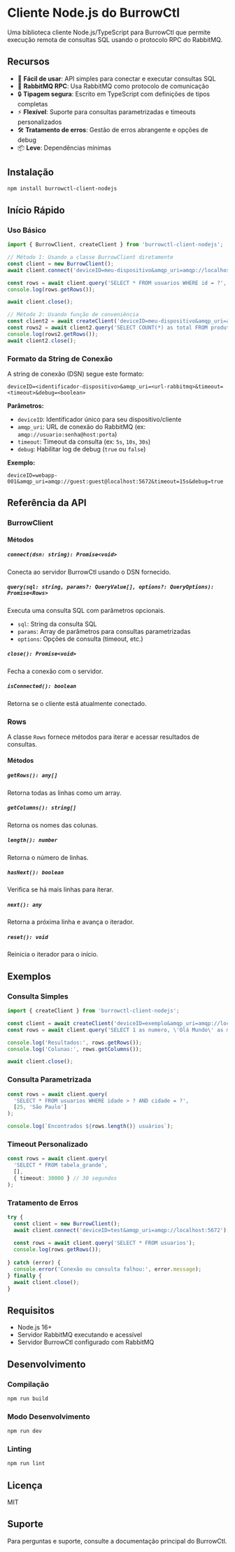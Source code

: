 # Cliente Node.js do BurrowCtl

Uma biblioteca cliente Node.js/TypeScript para BurrowCtl que permite execução remota de consultas SQL usando o protocolo RPC do RabbitMQ.

## Recursos

- 🚀 **Fácil de usar**: API simples para conectar e executar consultas SQL
- 📡 **RabbitMQ RPC**: Usa RabbitMQ como protocolo de comunicação
- 🔒 **Tipagem segura**: Escrito em TypeScript com definições de tipos completas
- ⚡ **Flexível**: Suporte para consultas parametrizadas e timeouts personalizados
- 🛠️ **Tratamento de erros**: Gestão de erros abrangente e opções de debug
- 📦 **Leve**: Dependências mínimas

## Instalação

```bash
npm install burrowctl-client-nodejs
```

## Início Rápido

### Uso Básico

```typescript
import { BurrowClient, createClient } from 'burrowctl-client-nodejs';

// Método 1: Usando a classe BurrowClient diretamente
const client = new BurrowClient();
await client.connect('deviceID=meu-dispositivo&amqp_uri=amqp://localhost&timeout=10s&debug=true');

const rows = await client.query('SELECT * FROM usuarios WHERE id = ?', [123]);
console.log(rows.getRows());

await client.close();

// Método 2: Usando função de conveniência
const client2 = await createClient('deviceID=meu-dispositivo&amqp_uri=amqp://localhost');
const rows2 = await client2.query('SELECT COUNT(*) as total FROM produtos');
console.log(rows2.getRows());
await client2.close();
```

### Formato da String de Conexão

A string de conexão (DSN) segue este formato:
```
deviceID=<identificador-dispositivo>&amqp_uri=<url-rabbitmq>&timeout=<timeout>&debug=<boolean>
```

**Parâmetros:**
- `deviceID`: Identificador único para seu dispositivo/cliente
- `amqp_uri`: URL de conexão do RabbitMQ (ex: `amqp://usuario:senha@host:porta`)
- `timeout`: Timeout da consulta (ex: `5s`, `10s`, `30s`)
- `debug`: Habilitar log de debug (`true` ou `false`)

**Exemplo:**
```
deviceID=webapp-001&amqp_uri=amqp://guest:guest@localhost:5672&timeout=15s&debug=true
```

## Referência da API

### BurrowClient

#### Métodos

##### `connect(dsn: string): Promise<void>`
Conecta ao servidor BurrowCtl usando o DSN fornecido.

##### `query(sql: string, params?: QueryValue[], options?: QueryOptions): Promise<Rows>`
Executa uma consulta SQL com parâmetros opcionais.

- `sql`: String da consulta SQL
- `params`: Array de parâmetros para consultas parametrizadas
- `options`: Opções de consulta (timeout, etc.)

##### `close(): Promise<void>`
Fecha a conexão com o servidor.

##### `isConnected(): boolean`
Retorna se o cliente está atualmente conectado.

### Rows

A classe `Rows` fornece métodos para iterar e acessar resultados de consultas.

#### Métodos

##### `getRows(): any[]`
Retorna todas as linhas como um array.

##### `getColumns(): string[]`
Retorna os nomes das colunas.

##### `length(): number`
Retorna o número de linhas.

##### `hasNext(): boolean`
Verifica se há mais linhas para iterar.

##### `next(): any`
Retorna a próxima linha e avança o iterador.

##### `reset(): void`
Reinicia o iterador para o início.

## Exemplos

### Consulta Simples

```typescript
import { createClient } from 'burrowctl-client-nodejs';

const client = await createClient('deviceID=exemplo&amqp_uri=amqp://localhost');
const rows = await client.query('SELECT 1 as numero, \'Olá Mundo\' as mensagem');

console.log('Resultados:', rows.getRows());
console.log('Colunas:', rows.getColumns());

await client.close();
```

### Consulta Parametrizada

```typescript
const rows = await client.query(
  'SELECT * FROM usuarios WHERE idade > ? AND cidade = ?', 
  [25, 'São Paulo']
);

console.log(`Encontrados ${rows.length()} usuários`);
```

### Timeout Personalizado

```typescript
const rows = await client.query(
  'SELECT * FROM tabela_grande', 
  [], 
  { timeout: 30000 } // 30 segundos
);
```

### Tratamento de Erros

```typescript
try {
  const client = new BurrowClient();
  await client.connect('deviceID=test&amqp_uri=amqp://localhost:5672');
  
  const rows = await client.query('SELECT * FROM usuarios');
  console.log(rows.getRows());
  
} catch (error) {
  console.error('Conexão ou consulta falhou:', error.message);
} finally {
  await client.close();
}
```

## Requisitos

- Node.js 16+
- Servidor RabbitMQ executando e acessível
- Servidor BurrowCtl configurado com RabbitMQ

## Desenvolvimento

### Compilação

```bash
npm run build
```

### Modo Desenvolvimento

```bash
npm run dev
```

### Linting

```bash
npm run lint
```

## Licença

MIT

## Suporte

Para perguntas e suporte, consulte a documentação principal do BurrowCtl. 